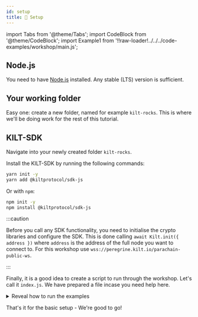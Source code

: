 ```yaml
---
id: setup
title: 🎒 Setup
---
```


import Tabs from '@theme/Tabs';
import CodeBlock from '@theme/CodeBlock';
import Example1 from '!!raw-loader!../../../code-examples/workshop/main.js';

## Node.js

You need to have [Node.js](https://nodejs.org/) installed. Any stable (LTS) version is sufficient.

## Your working folder

Easy one: create a new folder, named for example `kilt-rocks`. This is where we'll be doing work for the rest of this tutorial.

## KILT-SDK

Navigate into your newly created folder `kilt-rocks`.

Install the KILT-SDK by running the following commands:

```bash
yarn init -y
yarn add @kiltprotocol/sdk-js
```

Or with `npm`:

```bash
npm init -y
npm install @kiltprotocol/sdk-js
```

:::caution

Before you call any SDK functionality, you need to initialise the crypto libraries and configure the SDK.
This is done calling `await Kilt.init({ address })` where `address` is the address of the full node you want to connect to.
For this workshop use `wss://peregrine.kilt.io/parachain-public-ws`.

:::

Finally, it is a good idea to create a script to run through the workshop. Let's call it `index.js`. We have prepared a file incase you need help here.

<details><summary>Reveal how to run the examples</summary>
<p>

<CodeBlock className="language-js">
  {Example1}
</CodeBlock>

</p>
</details>

That's it for the basic setup - We're good to go!

